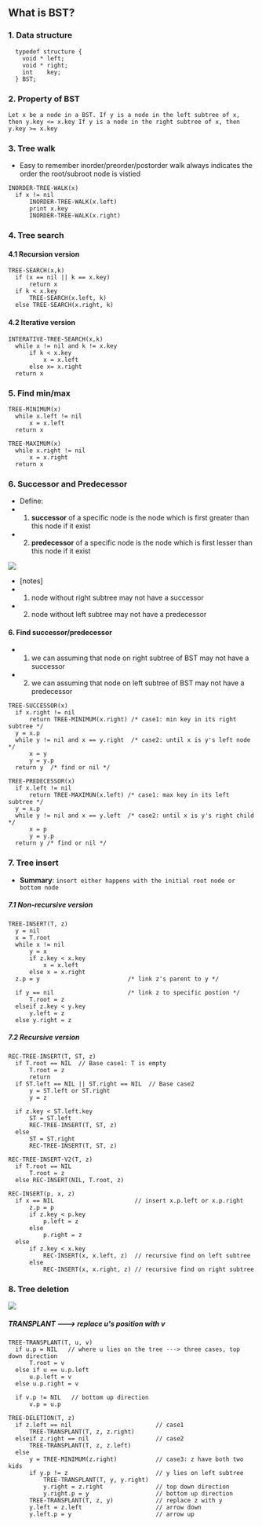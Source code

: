 ## What is BST?
### 1. Data structure
```
  typedef structure {
    void * left;
    void * right;
    int    key;
  } BST;
```
### 2. Property of BST
`Let x be a node in a BST.
If y is a node in the left subtree of x, then y.key <= x.key
If y is a node in the right subtree of x, then y.key >= x.key`

### 3. Tree walk
* Easy to remember inorder/preorder/postorder walk always indicates the order the root/subroot node is vistied
```
INORDER-TREE-WALK(x)
  if x != nil
      INORDER-TREE-WALK(x.left)
      print x.key
      INORDER-TREE-WALK(x.right)
```

### 4. Tree search
#### 4.1 Recursion version
```
TREE-SEARCH(x,k)
  if (x == nil || k == x.key)
      return x
  if k < x.key
      TREE-SEARCH(x.left, k)
  else TREE-SEARCH(x.right, k)
```
#### 4.2 Iterative version
```
INTERATIVE-TREE-SEARCH(x,k)
  while x != nil and k != x.key
      if k < x.key
          x = x.left
      else x= x.right
  return x
```
### 5. Find min/max
```
TREE-MINIMUM(x)
  while x.left != nil
      x = x.left
  return x
```
```
TREE-MAXIMUM(x)
  while x.right != nil
      x = x.right
  return x
```
### 6. Successor and Predecessor
* Define:
* 1. **successor** of a specific node is the node which is first greater than this node if it exist
* 2. **predecessor** of a specific node is the node which is first lesser than this node if it exist

![](image/BST-pre-suc.png)
* [notes]
* 1. node without right subtree may not have a successor
* 2. node without left subtree may not have a predecessor
#### 6. Find successor/predecessor
* 1. we can assuming that node on right subtree of BST may not have a successor
* 2. we can assuming that node on left subtree of BST may not have a predecessor
```
TREE-SUCCESSOR(x)
  if x.right != nil
      return TREE-MINIMUM(x.right) /* case1: min key in its right subtree */
  y = x.p
  while y != nil and x == y.right  /* case2: until x is y's left node */
      x = y
      y = y.p
  return y  /* find or nil */
```
```
TREE-PREDECESSOR(x)
  if x.left != nil
      return TREE-MAXIMUN(x.left) /* case1: max key in its left subtree */
  y = x.p
  while y != nil and x == y.left  /* case2: until x is y's right child */
      x = p
      y = y.p
  return y /* find or nil */

```
### 7. Tree insert
* **Summary**: `insert either happens with the initial root node or bottom node`
##### 7.1 Non-recursive version
```
TREE-INSERT(T, z)
  y = nil
  x = T.root
  while x != nil
      y = x
      if z.key < x.key
          x = x.left
      else x = x.right
  z.p = y                         /* link z's parent to y */

  if y == nil                     /* link z to specific postion */
      T.root = z
  elseif z.key < y.key
      y.left = z
  else y.right = z
```
##### 7.2 Recursive version
```
REC-TREE-INSERT(T, ST, z)
  if T.root == NIL  // Base case1: T is empty
      T.root = z
      return
  if ST.left == NIL || ST.right == NIL  // Base case2
      y = ST.left or ST.right
      y = z

  if z.key < ST.left.key
      ST = ST.left
      REC-TREE-INSERT(T, ST, z)
  else
      ST = ST.right
      REC-TREE-INSERT(T, ST, z)
```
```
REC-TREE-INSERT-V2(T, z)
  if T.root == NIL
      T.root = z
  else REC-INSERT(NIL, T.root, z)
```
```
REC-INSERT(p, x, z)
  if x == NIL                       // insert x.p.left or x.p.right
      z.p = p
      if z.key < p.key
          p.left = z
      else
          p.right = z
  else
      if z.key < x.key
          REC-INSERT(x, x.left, z)  // recursive find on left subtree
      else
          REC-INSERT(x, x.right, z) // recursive find on right subtree
```
### 8. Tree deletion
![](image/Tree_delete.png)

##### TRANSPLANT ---> replace u's position with v
```
TREE-TRANSPLANT(T, u, v)
  if u.p = NIL   // where u lies on the tree ---> three cases, top down direction
      T.root = v
  else if u == u.p.left
      u.p.left = v
  else u.p.right = v

  if v.p != NIL   // bottom up direction
      v.p = u.p
```

```
TREE-DELETION(T, z)
  if z.left == nil                        // case1
      TREE-TRANSPLANT(T, z, z.right)
  elseif z.right == nil                   // case2
      TREE-TRANSPLANT(T, z, z.left)
  else
      y = TREE-MINIMUM(z.right)           // case3: z have both two kids
      if y.p != z                         // y lies on left subtree
          TREE-TRANSPLANT(T, y, y.right)
          y.right = z.right               // top down direction
          y.right.p = y                   // bottom up direction
      TREE-TRANSPLANT(T, z, y)            // replace z with y
      y.left = z.left                     // arrow down
      y.left.p = y                        // arrow up
```
